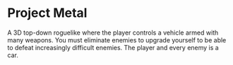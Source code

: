 # Project Metal
A 3D top-down roguelike where the player controls a vehicle armed with many weapons. You must eliminate enemies to upgrade yourself to be able to defeat increasingly difficult enemies. The player and every enemy is a car. 

